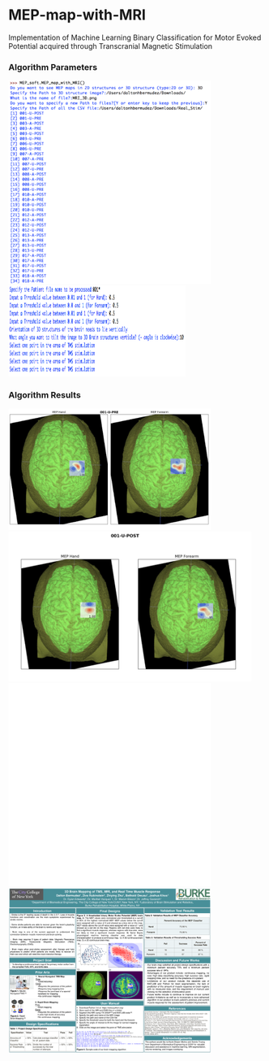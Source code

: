 # MEP-map-with-MRI
Implementation of Machine Learning Binary Classification for Motor Evoked Potential acquired through Transcranial Magnetic Stimulation





  <h3> Algorithm Parameters </h3>
  <img src ="/Algorithm_Outputs/Algorithm_output_parameters.png" width="400" height="400" />
  <img src ="/Algorithm_Outputs/Algorithm_OutPut_Parameter_2.png" width="350" height="180" />



  <h3> Algorithm Results </h3>
  <img src="/Algorithm_Results/Result_of_Classification_1.png" width="400"/> <img src="/Algorithm_Results/Results_of_Classifiaction_2.png" width="480"/>

  <embed src="/images/BME Day poster _final(the one sending to Dr. Q).pdf" width="400px" height="400px" />

 <img src="/images/BME Day poster _final(the one sending to Dr. Q).pdf" width="400"/> 
